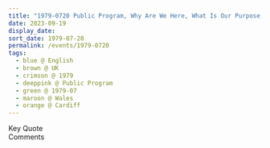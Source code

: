 ```yaml
---
title: "1979-0720 Public Program, Why Are We Here, What Is Our Purpose, Cardiff, Wales, UK"
date: 2023-09-19
display_date: 
sort_date: 1979-07-20
permalink: /events/1979-0720
tags:
  - blue @ English
  - brown @ UK
  - crimson @ 1979
  - deeppink @ Public Program
  - green @ 1979-07
  - maroon @ Wales
  - orange @ Cardiff
---
```


<wave-list>
  <list-title color="green" width="75">Key Quote</list-title>
  <list-item color="BlanchedAlmond"  width="200"></list-item>
  <list-item color="Lavender"></list-item>
  <list-item color="BlanchedAlmond"></list-item>
</wave-list>

<br>

<wave-list>
  <list-title color="green" width="75">Comments</list-title>
  <list-item color="BlanchedAlmond"  width="200"></list-item>
  <list-item color="Lavender"></list-item>
  <list-item color="BlanchedAlmond"></list-item>
</wave-list>